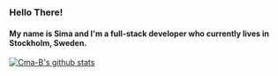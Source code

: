 ### Hello There!
#### My name is Sima and I'm a full-stack developer who currently lives in Stockholm, Sweden.

[![Cma-B's github stats](https://github-readme-stats.vercel.app/api?username=Cma-B)](https://github.com/Cma-B/github-readme-stats)

<!--
**Cma-B/Cma-B** is a ✨ _special_ ✨ repository because its `README.md` (this file) appears on your GitHub profile.

Here are some ideas to get you started:

- 🔭 I’m currently working on ...
- 🌱 I’m currently learning ...
- 👯 I’m looking to collaborate on ...
- 🤔 I’m looking for help with ...
- 💬 Ask me about ...
- 📫 How to reach me: ...
- 😄 Pronouns: ...
- ⚡ Fun fact: ...
-->
